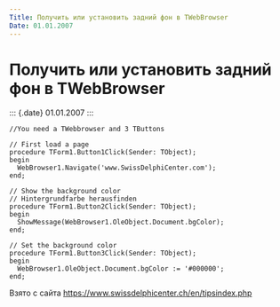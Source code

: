```yaml
---
Title: Получить или установить задний фон в TWebBrowser
Date: 01.01.2007
---
```



Получить или установить задний фон в TWebBrowser
================================================

::: {.date}
01.01.2007
:::

    //You need a TWebbrowser and 3 TButtons 
     
    // First load a page 
    procedure TForm1.Button1Click(Sender: TObject); 
    begin 
      WebBrowser1.Navigate('www.SwissDelphiCenter.com'); 
    end; 
     
    // Show the background color 
    // Hintergrundfarbe herausfinden 
    procedure TForm1.Button2Click(Sender: TObject); 
    begin 
      ShowMessage(WebBrowser1.OleObject.Document.bgColor); 
    end; 
     
    // Set the background color 
    procedure TForm1.Button3Click(Sender: TObject); 
    begin 
      WebBrowser1.OleObject.Document.bgColor := '#000000'; 
    end;

Взято с сайта <https://www.swissdelphicenter.ch/en/tipsindex.php>
